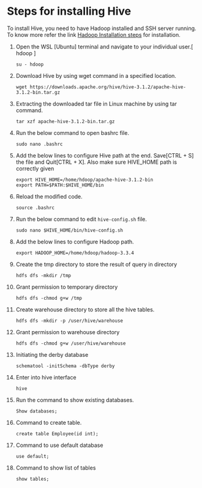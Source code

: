 #    Steps for installing Hive 


To install Hive, you need to have Hadoop installed and SSH server running. To know more refer the link [ Hadoop Installation steps](../installation/2_java_hadoop_ssh_installation.md) for installation.

1. Open the WSL [Ubuntu] terminal and navigate to your individual user.[ hdoop ] 

    ```
    su - hdoop
    ```
    
2. Download Hive by using wget command in a specified location.
 
   ```
   wget https://downloads.apache.org/hive/hive-3.1.2/apache-hive-3.1.2-bin.tar.gz
   ```
  
2. Extracting the downloaded tar file in Linux machine by using tar command.
 
   ```
   tar xzf apache-hive-3.1.2-bin.tar.gz 
   ```
   
3. Run the below command to open bashrc file.
  
   ```
   sudo nano .bashrc
   ```
   
4.	Add the below lines to configure Hive path at the end. Save[CTRL + S] the file and Quit[CTRL + X]. Also make sure HIVE_HOME path is correctly given

    ```
    export HIVE_HOME=/home/hdoop/apache-hive-3.1.2-bin
    export PATH=$PATH:$HIVE_HOME/bin
    ```

5.	Reload the modified code.
  
    ```
    source .bashrc
    ```
    
6.	Run the below command to edit ``hive-config.sh`` file.
  
    ```
    sudo nano $HIVE_HOME/bin/hive-config.sh
    ```
    
7.   Add the below lines to configure Hadoop path.

     ```
     export HADOOP_HOME=/home/hdoop/hadoop-3.3.4
     ```
     
7.  Create the tmp directory to store the result of query in directory 

    ```
    hdfs dfs -mkdir /tmp
    ```
 
8.  Grant permission to temporary directory

    ```
    hdfs dfs -chmod g+w /tmp
    ```
 
9.  Create warehouse directory to store all the hive tables.
 
    ```
    hdfs dfs -mkdir -p /user/hive/warehouse 
    ```
    
10. Grant permission to warehouse directory
 
    ```
    hdfs dfs -chmod g+w /user/hive/warehouse  
    ```
    
11. Initiating the derby database
    
    ```
    schematool -initSchema -dbType derby
    ```
    
12. Enter into hive interface

    ```
    hive
    ```
    
13. Run the command to show existing databases.
 
    ```
    Show databases;
    ```
14.	Command to create table.

    ```
    create table Employee(id int);
    ```
    
15.	Command to use default database 

    ```
    use default; 
    ```
    
16.	Command to show list of tables

    ```
    show tables; 
    ```

